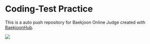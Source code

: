 # Coding-Test Practice
This is a auto push repository for Baekjoon Online Judge created with [BaekjoonHub](https://github.com/BaekjoonHub/BaekjoonHub).

<img src="http://mazandi.herokuapp.com/api?handle=ytytyt0427&theme=dark"/>